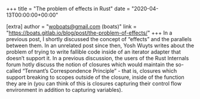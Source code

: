+++
title = "The problem of effects in Rust"
date = "2020-04-13T00:00:00+00:00"

[extra]
author = "woboats@gmail.com (boats)"
link = "https://boats.gitlab.io/blog/post/the-problem-of-effects/"
+++
In a previous post, I shortly discussed the concept of &ldquo;effects&rdquo; and the parallels between them. In an unrelated post since then, Yosh Wuyts writes about the problem of trying to write fallible code inside of an iterator adapter that doesn&rsquo;t support it. In a previous discussion, the users of the Rust Internals forum hotly discuss the notion of closures which would maintain the so-called &ldquo;Tennant&rsquo;s Correspondence Principle&rdquo; - that is, closures which support breaking to scopes outside of the closure, inside of the function they are in (you can think of this is closures capturing their control flow environment in addition to capturing variables).